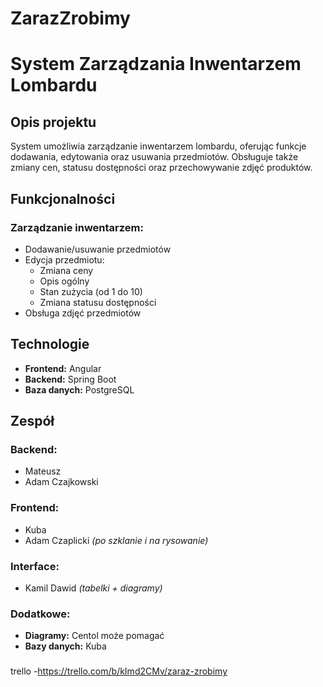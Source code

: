 # ZarazZrobimy

# System Zarządzania Inwentarzem Lombardu

## Opis projektu
System umożliwia zarządzanie inwentarzem lombardu, oferując funkcje dodawania, edytowania oraz usuwania przedmiotów. Obsługuje także zmiany cen, statusu dostępności oraz przechowywanie zdjęć produktów.

## Funkcjonalności
### Zarządzanie inwentarzem:
- Dodawanie/usuwanie przedmiotów
- Edycja przedmiotu:
  - Zmiana ceny
  - Opis ogólny
  - Stan zużycia (od 1 do 10)
  - Zmiana statusu dostępności
- Obsługa zdjęć przedmiotów

## Technologie
- **Frontend:** Angular
- **Backend:** Spring Boot
- **Baza danych:** PostgreSQL

## Zespół
### Backend:
- Mateusz
- Adam Czajkowski

### Frontend:
- Kuba
- Adam Czaplicki *(po szklanie i na rysowanie)*

### Interface:
- Kamil Dawid *(tabelki + diagramy)*

### Dodatkowe:
- **Diagramy:** Centol może pomagać
- **Bazy danych:** Kuba


###
trello
-https://trello.com/b/kImd2CMv/zaraz-zrobimy
